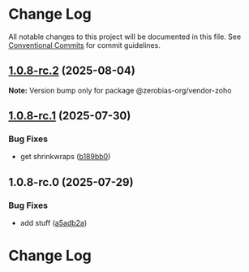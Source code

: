 # Change Log

All notable changes to this project will be documented in this file.
See [Conventional Commits](https://conventionalcommits.org) for commit guidelines.

## [1.0.8-rc.2](https://github.com/zerobias-org/vendor/compare/@zerobias-org/vendor-zoho@1.0.8-rc.1...@zerobias-org/vendor-zoho@1.0.8-rc.2) (2025-08-04)

**Note:** Version bump only for package @zerobias-org/vendor-zoho





## [1.0.8-rc.1](https://github.com/zerobias-org/vendor/compare/@zerobias-org/vendor-zoho@1.0.8-rc.0...@zerobias-org/vendor-zoho@1.0.8-rc.1) (2025-07-30)


### Bug Fixes

* get shrinkwraps ([b189bb0](https://github.com/zerobias-org/vendor/commit/b189bb0cf53ad66427530ccc0eab7824527942d3))





## 1.0.8-rc.0 (2025-07-29)


### Bug Fixes

* add stuff ([a5adb2a](https://github.com/zerobias-org/vendor/commit/a5adb2aecd0670c42e9077affecb6a047bf30fc6))





# Change Log
